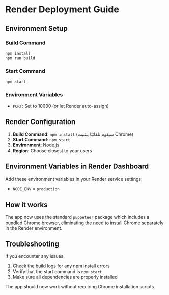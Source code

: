 # Render Deployment Guide

## Environment Setup

### Build Command
```bash
npm install
npm run build
```

### Start Command
```bash
npm start
```

### Environment Variables
- `PORT`: Set to 10000 (or let Render auto-assign)

## Render Configuration

1. **Build Command**: `npm install` (سيقوم تلقائيًا بتثبيت Chrome)
2. **Start Command**: `npm start`
3. **Environment**: Node.js
4. **Region**: Choose closest to your users

## Environment Variables in Render Dashboard

Add these environment variables in your Render service settings:

- `NODE_ENV` = `production`

## How it works

The app now uses the standard `puppeteer` package which includes a bundled Chrome browser, eliminating the need to install Chrome separately in the Render environment.

## Troubleshooting

If you encounter any issues:

1. Check the build logs for any npm install errors
2. Verify that the start command is `npm start`
3. Make sure all dependencies are properly installed

The app should now work without requiring Chrome installation scripts. 